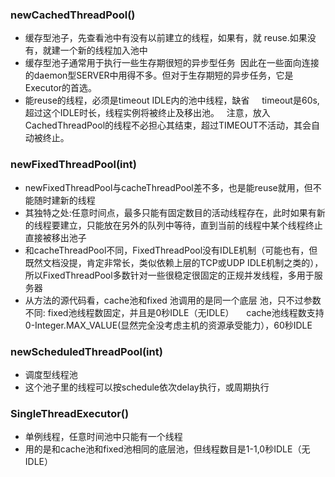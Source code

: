### newCachedThreadPool()

- 缓存型池子，先查看池中有没有以前建立的线程，如果有，就 reuse.如果没有，就建一个新的线程加入池中
- 缓存型池子通常用于执行一些生存期很短的异步型任务
 因此在一些面向连接的daemon型SERVER中用得不多。但对于生存期短的异步任务，它是Executor的首选。
- 能reuse的线程，必须是timeout IDLE内的池中线程，缺省     timeout是60s,超过这个IDLE时长，线程实例将被终止及移出池。
  注意，放入CachedThreadPool的线程不必担心其结束，超过TIMEOUT不活动，其会自动被终止。
 
### newFixedThreadPool(int)


- newFixedThreadPool与cacheThreadPool差不多，也是能reuse就用，但不能随时建新的线程
- 其独特之处:任意时间点，最多只能有固定数目的活动线程存在，此时如果有新的线程要建立，只能放在另外的队列中等待，直到当前的线程中某个线程终止直接被移出池子
- 和cacheThreadPool不同，FixedThreadPool没有IDLE机制（可能也有，但既然文档没提，肯定非常长，类似依赖上层的TCP或UDP 
IDLE机制之类的），所以FixedThreadPool多数针对一些很稳定很固定的正规并发线程，多用于服务器
- 从方法的源代码看，cache池和fixed 池调用的是同一个底层 池，只不过参数不同:
fixed池线程数固定，并且是0秒IDLE（无IDLE）    
cache池线程数支持0-Integer.MAX_VALUE(显然完全没考虑主机的资源承受能力），60秒IDLE  
 
 
### newScheduledThreadPool(int)

- 调度型线程池
- 这个池子里的线程可以按schedule依次delay执行，或周期执行 

### SingleThreadExecutor()

- 单例线程，任意时间池中只能有一个线程
- 用的是和cache池和fixed池相同的底层池，但线程数目是1-1,0秒IDLE（无IDLE）
